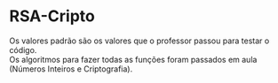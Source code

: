 # RSA-Cripto
Os valores padrão são os valores que o professor passou para testar o código.       
Os algoritmos para fazer todas as funções foram passados em aula (Números Inteiros e Criptografia).

